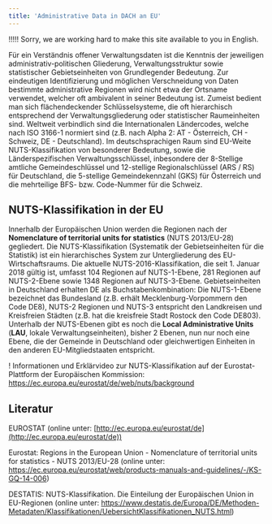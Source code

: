 ```yaml
---
title: 'Administrative Data in DACH an EU'
---
```

!!!!! Sorry, we are working hard to make this site available to you in English.


Für ein Verständnis offener Verwaltungsdaten ist die Kenntnis der jeweiligen administrativ-politischen Gliederung, Verwaltungsstruktur sowie statistischer Gebietseinheiten von Grundlegender Bedeutung. Zur eindeutigen Identifizierung und möglichen Verschneidung von Daten bestimmte administrative Regionen wird nicht etwa der Ortsname verwendet, welcher oft ambivalent in seiner Bedeutung ist. Zumeist bedient man sich flächendeckender Schlüsselsysteme, die oft hierarchisch entsprechend der Verwaltungsgliederung oder statistischer Raumeinheiten sind. Weltweit verbindlich sind die Internationalen Ländercodes, welche nach ISO 3166-1 normiert sind (z.B. nach Alpha 2: AT - Österreich, CH - Schweiz, DE - Deutschland). Im deutschsprachigen Raum sind EU-Weite NUTS-Klassifikation von besonderer Bedeutung, sowie die Länderspezifischen Verwaltungsschlüssel, inbesondere der 8-Stellige amtliche Gemeindeschlüssel und 12-stellige Regionalschlüssel (ARS / RS) für Deutschland, die 5-stellige Gemeindekennzahl (GKS) für Österreich und die mehrteilige BFS- bzw. Code-Nummer für die Schweiz.

<!--- Verwaltungsstruktur
- Einheitliche Schlüssel
- OSM-ID, Gemeindeschlüssel, Regionalschlüssel

politische-adminsitrative Gliederung

#ISO/ICC Code

Internationaler Ländercode (ISO 3166-1-alpha-2 code)

AT Österreich
CH Schweiz
DE Deutschland
FR Frankreich
IT Italien
LI Fürstentum Liechtenstein
-->

## NUTS-Klassifikation in der EU
Innerhalb der Europäischen Union werden die Regionen nach der **Nomenclature of territorial units for statistics** (NUTS 2013/EU-28) gegliedert. Die NUTS-Klassifikation (Systematik der Gebietseinheiten für die Statistik) ist ein hierarchisches System zur Untergliederung des EU-Wirtschaftsraums. Die aktuelle NUTS-2016-Klassifikation, die seit 1. Januar 2018 gültig ist, umfasst 104 Regionen auf NUTS-1-Ebene, 281 Regionen auf NUTS-2-Ebene sowie 1348 Regionen auf NUTS-3-Ebene. Gebietseinheiten in Deutschland erhalten DE als Buchstabenkombination: Die NUTS-1-Ebene bezeichnet das Bundesland (z.B. erhält Mecklenburg-Vorpommern den Code DE8), NUTS-2 Regionen und NUTS-3 entspricht den Landkreisen und Kreisfreien Städten  (z.B. hat die kreisfreie Stadt Rostock den Code DE803). Unterhalb der NUTS-Ebenen gibt es noch die **Local Administrative Units** (**LAU**, lokale Verwaltungseinheiten), bisher 2 Ebenen, nun nur noch eine Ebene, die der Gemeinde in Deutschland oder gleichwertigen Einheiten in den anderen EU-Mitgliedstaaten entspricht.

! Informationen und Erklärvideo zur NUTS-Klassifikation auf der Eurostat-Plattform der Europäischen Kommission: https://ec.europa.eu/eurostat/de/web/nuts/background

## Literatur

EUROSTAT (online unter: [http://ec.europa.eu/eurostat/de](http://ec.europa.eu/eurostat/de))

Eurostat: Regions in the European Union - Nomenclature of territorial units for statistics - NUTS 2013/EU-28
(online unter: https://ec.europa.eu/eurostat/web/products-manuals-and-guidelines/-/KS-GQ-14-006)

DESTATIS: NUTS-Klassifikation. Die Einteilung der Europäischen Union in EU-Regionen 
(online unter: https://www.destatis.de/Europa/DE/Methoden-Metadaten/Klassifikationen/UebersichtKlassifikationen_NUTS.html)
